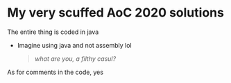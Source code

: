 # My very scuffed AoC 2020 solutions

The entire thing is coded in java

- Imagine using java and not assembly lol
  > *what are you, a filthy casul?*

As for comments in the code, yes
